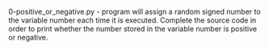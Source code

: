 0-positive_or_negative.py - program will assign a random signed number to the variable number each time it is executed. Complete the source code in order to print whether the number stored in the variable number is positive or negative.